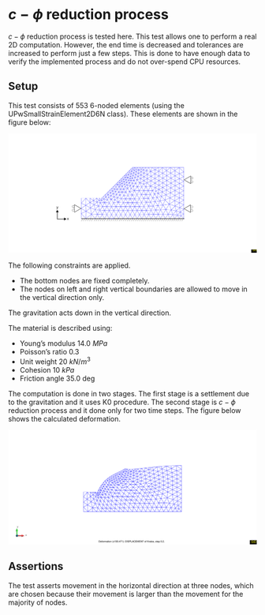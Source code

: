 # $c-\phi$ reduction process

$c-\phi$ reduction process is tested here. This test allows one to perform a real 2D computation. 
However, the end time is decreased and tolerances are increased to perform just a few steps. 
This is done to have enough data to verify the implemented process and do not over-spend CPU resources. 

## Setup
This test consists of 553 6-noded elements (using the UPwSmallStrainElement2D6N class). These elements are shown in the figure below:

![MeshStructure](mesh.svg)

The following constraints are applied. 
- The bottom nodes are fixed completely. 
- The nodes on left and right vertical boundaries are allowed to move in the vertical direction only. 

The gravitation acts down in the vertical direction. 

The material is described using:

-  Young’s modulus 14.0 $MPa$
-  Poisson’s ratio 0.3
-  Unit weight 20 $kN/m^3$
-  Cohesion 10 $kPa$
-  Friction angle 35.0 deg
 
The computation is done in two stages. The first stage is a settlement due to the gravitation and it uses K0 procedure. 
The second stage is $c-\phi$ reduction process and it done only for two time steps. The figure below shows the calculated deformation.

![Deformation](deformation.svg)

## Assertions

The test asserts movement in the horizontal direction at three nodes, which are chosen because their movement is larger than the movement for the majority of nodes. 

